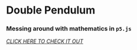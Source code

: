 # Double Pendulum

### Messing around with mathematics in `p5.js`


*[CLICK HERE TO CHECK IT OUT](https://mattrmc1.github.io/double_pendulum/)*
